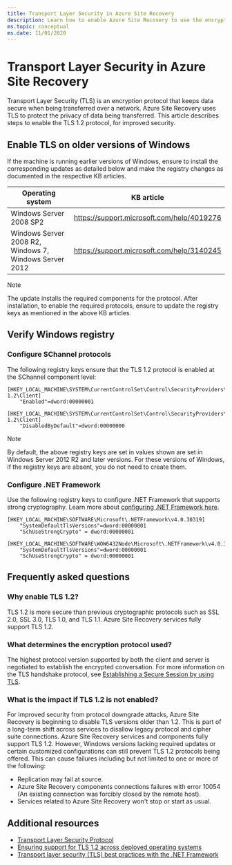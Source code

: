 ```yaml
---
title: Transport Layer Security in Azure Site Recovery
description: Learn how to enable Azure Site Recovery to use the encryption protocol Transport Layer Security (TLS) to keep data secure when being transferred over a network.
ms.topic: conceptual
ms.date: 11/01/2020
---
```


# Transport Layer Security in Azure Site Recovery

Transport Layer Security (TLS) is an encryption protocol that keeps data secure when being transferred over a network. Azure Site Recovery uses TLS to protect the privacy of data being transferred. This article describes steps to enable the TLS 1.2 protocol, for improved security.

## Enable TLS on older versions of Windows

If the machine is running earlier versions of Windows, ensure to install the corresponding updates as detailed below and make the registry changes as documented in the respective KB articles.

|Operating system  |KB article |
|---------|---------|
|Windows Server 2008 SP2   |   <https://support.microsoft.com/help/4019276>      |
|Windows Server 2008 R2, Windows 7, Windows Server 2012   | <https://support.microsoft.com/help/3140245>         |

>[!NOTE]
>The update installs the required components for the protocol. After installation, to enable the required protocols, ensure to update the registry keys as mentioned in the above KB articles.

## Verify Windows registry

### Configure SChannel protocols

The following registry keys ensure that the TLS 1.2 protocol is enabled at the SChannel component level:

```reg
[HKEY_LOCAL_MACHINE\SYSTEM\CurrentControlSet\Control\SecurityProviders\SCHANNEL\Protocols\TLS 1.2\Client]
    "Enabled"=dword:00000001

[HKEY_LOCAL_MACHINE\SYSTEM\CurrentControlSet\Control\SecurityProviders\SCHANNEL\Protocols\TLS 1.2\Client]
    "DisabledByDefault"=dword:00000000
```

>[!NOTE]
>By default, the above registry keys are set in values shown are set in Windows Server 2012 R2 and later versions. For these versions of Windows, if the registry keys are absent, you do not need to create them.

### Configure .NET Framework

Use the following registry keys to configure .NET Framework that supports strong cryptography. Learn more about [configuring .NET Framework here](/dotnet/framework/network-programming/tls#configuring-schannel-protocols-in-the-windows-registry).

```reg
[HKEY_LOCAL_MACHINE\SOFTWARE\Microsoft\.NETFramework\v4.0.30319]
    "SystemDefaultTlsVersions"=dword:00000001
    "SchUseStrongCrypto" = dword:00000001

[HKEY_LOCAL_MACHINE\SOFTWARE\WOW6432Node\Microsoft\.NETFramework\v4.0.30319]
    "SystemDefaultTlsVersions"=dword:00000001
    "SchUseStrongCrypto" = dword:00000001
```

## Frequently asked questions

### Why enable TLS 1.2?

TLS 1.2 is more secure than previous cryptographic protocols such as SSL 2.0, SSL 3.0, TLS 1.0, and TLS 1.1. Azure Site Recovery services fully support TLS 1.2.

### What determines the encryption protocol used?

The highest protocol version supported by both the client and server is negotiated to establish the encrypted conversation. For more information on the TLS handshake protocol, see [Establishing a Secure Session by using TLS](/windows/win32/secauthn/tls-handshake-protocol#establishing-a-secure-session-by-using-tls).

### What is the impact if TLS 1.2 is not enabled?

For improved security from protocol downgrade attacks, Azure Site Recovery is beginning to disable TLS versions older than 1.2. This is part of a long-term shift across services to disallow legacy protocol and cipher suite connections. Azure Site Recovery services and components fully support TLS 1.2. However, Windows versions lacking required updates or certain customized configurations can still prevent TLS 1.2 protocols being offered. This can cause failures including but not limited to one or more of the following:

- Replication may fail at source.
- Azure Site Recovery components connections failures with error 10054 (An existing connection was forcibly closed by the remote host).
- Services related to Azure Site Recovery won't stop or start as usual.

## Additional resources

- [Transport Layer Security Protocol](/windows/win32/secauthn/transport-layer-security-protocol)
- [Ensuring support for TLS 1.2 across deployed operating systems](/security/engineering/solving-tls1-problem#ensuring-support-for-tls-12-across-deployed-operating-systems)
- [Transport layer security (TLS) best practices with the .NET Framework](/dotnet/framework/network-programming/tls)